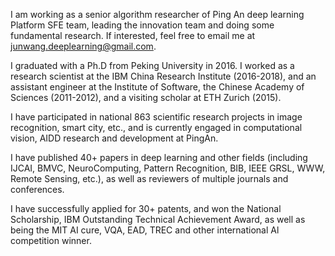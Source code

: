 I am working as a senior algorithm researcher of Ping An deep learning Platform SFE team, leading the innovation team and doing some fundamental research. If interested, feel free to email me at [junwang.deeplearning@gmail.com](mailto:junwang.deeplearning@gmail.com).

I graduated with a Ph.D from Peking University in 2016. I worked as a research scientist at the IBM China Research Institute (2016-2018), and an assistant engineer at the Institute of Software, the Chinese Academy of Sciences (2011-2012), and a visiting scholar at ETH Zurich (2015). 

I have participated in national 863 scientific research projects in image recognition, smart city, etc., and is currently engaged in computational vision, AIDD research and development at PingAn. 

I have published 40+ papers in deep learning and other fields (including IJCAI, BMVC, NeuroComputing, Pattern Recognition, BIB, IEEE GRSL, WWW, Remote Sensing, etc.), as well as reviewers of multiple journals and conferences. 

I have successfully applied for 30+ patents, and won the National Scholarship, IBM Outstanding Technical Achievement Award, as well as being the MIT AI cure, VQA, EAD, TREC and other international Al competition winner.
